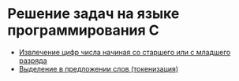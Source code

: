 # Решение задач на языке программирования C

- [Извлечение цифр числа начиная со старшего или с младшего разряда](number-digits/)
- [Выделение в предложении слов (токенизация)](sentence-words-alpha-order/)
